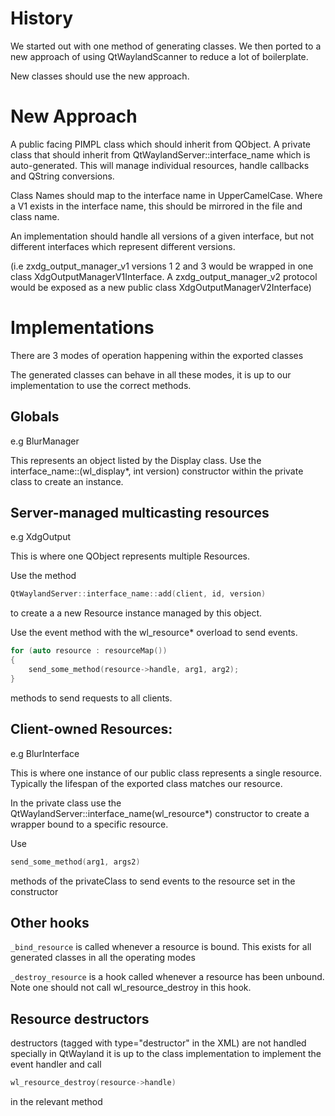 # History

We started out with one method of generating classes. We then ported to a new approach of using QtWaylandScanner to reduce a lot of boilerplate.

New classes should use the new approach.

# New Approach

A public facing PIMPL class which should inherit from QObject.
A private class that should inherit from QtWaylandServer::interface_name which is auto-generated. This will manage individual resources, handle callbacks and QString conversions.

Class Names should map to the interface name in UpperCamelCase.
Where a V1 exists in the interface name, this should be mirrored in the file and class name.

An implementation should handle all versions of a given interface, but not different interfaces which represent different versions.

(i.e zxdg_output_manager_v1 versions 1 2 and 3 would be wrapped in one class XdgOutputManagerV1Interface. A zxdg_output_manager_v2 protocol would be exposed as a new public class XdgOutputManagerV2Interface)

# Implementations

There are 3 modes of operation happening within the exported classes

The generated classes can behave in all these modes, it is up to our implementation to use the correct methods.

## Globals
e.g BlurManager

This represents an object listed by the Display class.
Use the interface_name::(wl_display*, int version) constructor within the private class to create an instance.


## Server-managed multicasting resources
e.g XdgOutput

This is where one QObject represents multiple Resources.

Use the method
```cpp
QtWaylandServer::interface_name::add(client, id, version)
```

to create a a new Resource instance managed by this object.

Use the event method with the wl_resource* overload to send events.

```cpp
for (auto resource : resourceMap())
{
    send_some_method(resource->handle, arg1, arg2);
}
```

methods to send requests to all clients.

## Client-owned Resources:

e.g BlurInterface

This is where one instance of our public class represents a single resource. Typically the lifespan of the exported class matches our resource.

In the private class use the QtWaylandServer::interface_name(wl_resource*) constructor to create a wrapper bound to a specific resource.

Use
```cpp
send_some_method(arg1, args2)
```
methods of the privateClass to send events to the resource set in the constructor


## Other hooks

`_bind_resource` is called whenever a resource is bound. This exists for all generated classes in all the operating modes

`_destroy_resource` is a hook called whenever a resource has been unbound.
Note one should not call wl_resource_destroy in this hook.

## Resource destructors

destructors (tagged with type="destructor" in the XML) are not handled specially in QtWayland it is up to the class implementation to implement the event handler and call 
```cpp
wl_resource_destroy(resource->handle)
```
in the relevant method

